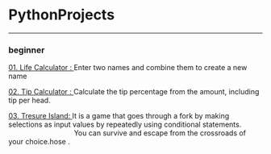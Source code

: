 # PythonProjects
<hr>

### beginner

<p><a href="https://github.com/littleduck1219/PythonProjects/blob/main/01.beginner%20project/01.make%20name/01.life_calculator.ipynb">01. Life Calculator : </a>
          Enter two names and combine them to create a new name</p>
<p><a href="https://github.com/littleduck1219/PythonProjects/blob/main/01.beginner%20project/02.tip%20calculator/02.tip%20calculator.ipynb">02. Tip Calculator : </a>
          Calculate the tip percentage from the amount, including tip per head.</p>
<p><a href="https://github.com/littleduck1219/PythonProjects/blob/main/01.beginner%20project/03.tresure%20island/tresure_island.py">03. Tresure Island: </a>
          It is a game that goes through a fork by making selections as input values by repeatedly using conditional statements.<br>
          &nbsp;&nbsp;&nbsp;&nbsp;&nbsp;&nbsp;&nbsp;&nbsp;&nbsp;&nbsp;&nbsp;&nbsp;&nbsp;&nbsp;&nbsp;&nbsp;&nbsp;&nbsp;&nbsp;&nbsp;&nbsp;&nbsp;&nbsp;&nbsp;&nbsp;&nbsp;&nbsp;&nbsp;&nbsp;&nbsp;&nbsp;&nbsp;&nbsp;You can survive and escape from the crossroads of your choice.hose .</p>